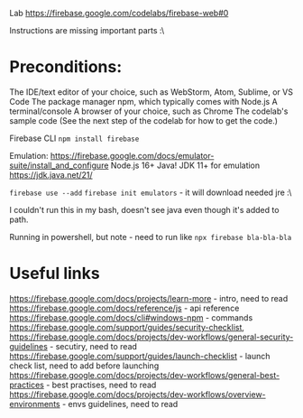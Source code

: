 Lab https://firebase.google.com/codelabs/firebase-web#0

Instructions are missing important parts :\

# Preconditions:

The IDE/text editor of your choice, such as WebStorm, Atom, Sublime, or VS Code
The package manager npm, which typically comes with Node.js
A terminal/console
A browser of your choice, such as Chrome
The codelab's sample code (See the next step of the codelab for how to get the code.)

Firebase CLI
`npm install firebase`

Emulation: https://firebase.google.com/docs/emulator-suite/install_and_configure
Node.js 16+
Java! JDK 11+ for emulation https://jdk.java.net/21/

`firebase use --add`
`firebase init emulators` - it will download needed jre :\

I couldn't run this in my bash, doesn't see java even though it's added to path.

Running in powershell, but note - need to run like `npx firebase bla-bla-bla`

# Useful links
https://firebase.google.com/docs/projects/learn-more - intro, need to read
https://firebase.google.com/docs/reference/js - api reference
https://firebase.google.com/docs/cli#windows-npm - commands
https://firebase.google.com/support/guides/security-checklist, https://firebase.google.com/docs/projects/dev-workflows/general-security-guidelines - secutiry, need to read
https://firebase.google.com/support/guides/launch-checklist - launch check list, need to add before launching
https://firebase.google.com/docs/projects/dev-workflows/general-best-practices - best practises, need to read
https://firebase.google.com/docs/projects/dev-workflows/overview-environments - envs guidelines, need to read
